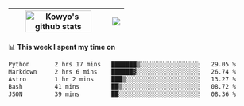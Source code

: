 | <a href="https://github.com/anuraghazra/github-readme-stats"><img width="85%" src="https://github-readme-stats.vercel.app/api?username=kowyo&show_icons=true&hide_border=true&theme=transparent" alt="Kowyo's github stats" /></a> | <a href="https://github.com/anuraghazra/github-readme-stats"><img align="center" src="https://github-readme-stats.vercel.app/api/top-langs/?username=kowyo&exclude_repo=Engineering-Competition-Robot,mobile-robot&hide=c,assembly,shaderlab,hlsl,mathematica,cmake&layout=compact&hide_border=true&theme=transparent" /></a> |
| ------------- | ------------- |

📊 **This week I spent my time on**
<!--START_SECTION:waka-->

```txt
Python       2 hrs 17 mins   ███████▒░░░░░░░░░░░░░░░░░   29.05 %
Markdown     2 hrs 6 mins    ██████▓░░░░░░░░░░░░░░░░░░   26.74 %
Astro        1 hr 2 mins     ███▒░░░░░░░░░░░░░░░░░░░░░   13.27 %
Bash         41 mins         ██▒░░░░░░░░░░░░░░░░░░░░░░   08.72 %
JSON         39 mins         ██░░░░░░░░░░░░░░░░░░░░░░░   08.36 %
```

<!--END_SECTION:waka-->
